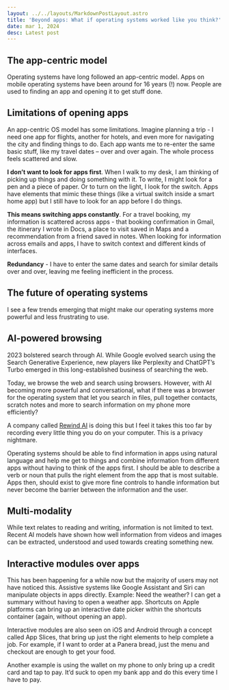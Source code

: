 ```yaml
---
layout: ../../layouts/MarkdownPostLayout.astro
title: 'Beyond apps: What if operating systems worked like you think?'
date: mar 1, 2024
desc: Latest post
---
```


## The app-centric model
Operating systems have long followed an app-centric model. Apps on mobile operating systems have been around for 16 years (!) now. People are used to finding an app and opening it to get stuff done.

## Limitations of opening apps
An app-centric OS model has some limitations. Imagine planning a trip - I need one app for flights, another for hotels, and even more for navigating the city and finding things to do. Each app wants me to re-enter the same basic stuff, like my travel dates – over and over again. The whole process feels scattered and slow. 

 **I don’t want to look for apps first**. When I walk to my desk, I am thinking of picking up things and doing something with it. To write, I might look for a pen and a piece of paper. Or to turn on the light, I look for the switch. Apps have elements that mimic these things (like a virtual switch inside a smart home app) but I still have to look for an app before I do things.

**This means switching apps constantly**. For a travel booking, my information is scattered across apps - that booking confirmation in Gmail, the itinerary I wrote in Docs, a place to visit saved in Maps and a recommendation from a friend saved in notes. When looking for information across emails and apps, I have to switch context and different kinds of interfaces.

**Redundancy** - I have to enter the same dates and search for similar details over and over, leaving me feeling inefficient in the process. 


## The future of operating systems 
I see a few trends emerging that might make our operating systems more powerful and less frustrating to use. 

## AI-powered browsing 
2023 bolstered search through AI. While Google evolved search using the Search Generative Experience, new players like Perplexity and ChatGPT’s Turbo emerged in this long-established business of searching the web. 

Today, we browse the web and search using browsers. However, with AI becoming more powerful and conversational, what if there was a browser for the operating system that let you search in files, pull together contacts, scratch notes and more to search information on my phone more efficiently? 

A company called [Rewind AI](https://google.com]) is doing this but I feel it takes this too far by recording every little thing you do on your computer. This is a privacy nightmare. 

Operating systems should be able to find information in apps using natural language and help me get to things and combine information from different apps without having to think of the apps first. I should be able to describe a verb or noun that pulls the right element from the app that is most suitable. Apps then, should exist to give more fine controls to handle information but never become the barrier between the information and the user.


## Multi-modality
While text relates to reading and writing, information is not limited to text. Recent AI models have shown how well information from videos and images can be extracted, understood and used towards creating something new. 

## Interactive modules over apps 
This has been happening for a while now but the majority of users may not have noticed this. Assistive systems like Google Assistant and Siri can manipulate objects in apps directly. Example: Need the weather? I can get a summary without having to open a weather app. Shortcuts on Apple platforms can bring up an interactive date picker within the shortcuts container (again, without opening an app).

Interactive modules are also seen on iOS and Android through a concept called App Slices, that bring up just the right elements to help complete a job. For example, if I want to order at a Panera bread, just the menu and checkout are enough to get your food. 

Another example is using the wallet on my phone to only bring up a credit card and tap to pay. It’d suck to open my bank app and do this every time I have to pay.

